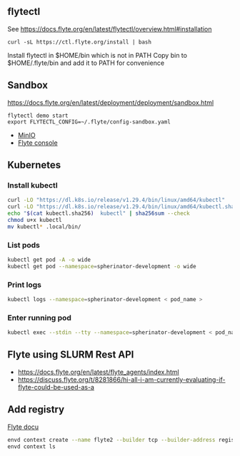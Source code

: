 ## flytectl

See https://docs.flyte.org/en/latest/flytectl/overview.html#installation

```
curl -sL https://ctl.flyte.org/install | bash
```

Install flytectl in $HOME/bin which is not in PATH
Copy bin to $HOME/.flyte/bin and add it to PATH for convenience


## Sandbox

https://docs.flyte.org/en/latest/deployment/deployment/sandbox.html

```
flytectl demo start
export FLYTECTL_CONFIG=~/.flyte/config-sandbox.yaml
```
- [MinIO](http://localhost:30080/minio/login)
- [Flyte console](http://localhost:30080/console)


## Kubernetes

### Install kubectl

```bash
curl -LO "https://dl.k8s.io/release/v1.29.4/bin/linux/amd64/kubectl"
curl -LO "https://dl.k8s.io/release/v1.29.4/bin/linux/amd64/kubectl.sha256"
echo "$(cat kubectl.sha256)  kubectl" | sha256sum --check
chmod u+x kubectl
mv kubectl* .local/bin/
```

### List pods

```bash
kubectl get pod -A -o wide
kubectl get pod --namespace=spherinator-development -o wide
```

### Print logs

```bash
kubectl logs --namespace=spherinator-development < pod_name >
```

### Enter running pod

```bash
kubectl exec --stdin --tty --namespace=spherinator-development < pod_name > -- /bin/bash
```


## Flyte using SLURM Rest API

- https://docs.flyte.org/en/latest/flyte_agents/index.html
- https://discuss.flyte.org/t/8281866/hi-all-i-am-currently-evaluating-if-flyte-could-be-used-as-a


## Add registry

[Flyte docu](https://docs.flyte.org/en/latest/user_guide/environment_setup.html#local-registry)


```bash
envd context create --name flyte2 --builder tcp --builder-address registry.h-its.org --use
envd context ls
```
